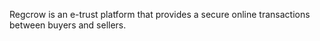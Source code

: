 Regcrow is an e-trust platform that provides a secure online transactions between buyers and sellers.
